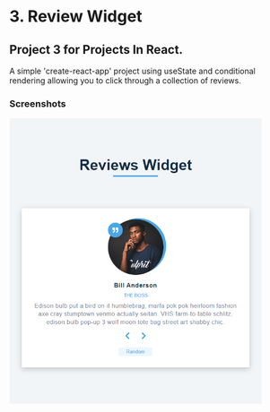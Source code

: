 # 3. Review Widget

## Project 3 for Projects In React.

A simple 'create-react-app' project using useState and conditional rendering allowing you to click through a collection of reviews.

### Screenshots

<img src='public/screenshot-1.png' alt='screenshot' style='max-width: 450px;'>
